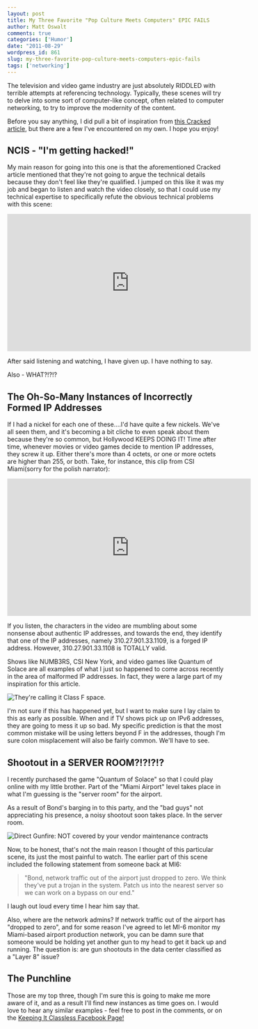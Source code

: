 ```yaml
---
layout: post
title: My Three Favorite "Pop Culture Meets Computers" EPIC FAILS
author: Matt Oswalt
comments: true
categories: ['Humor']
date: "2011-08-29"
wordpress_id: 861
slug: my-three-favorite-pop-culture-meets-computers-epic-fails
tags: ['networking']
---
```



The television and video game industry are just absolutely RIDDLED with terrible attempts at referencing technology. Typically, these scenes will try to delve into some sort of computer-like concept, often related to computer networking, to try to improve the modernity of the content.

Before you say anything, I did pull a bit of inspiration from [this Cracked article](http://www.cracked.com/article_19160_8-scenes-that-prove-hollywood-doesnt-get-technology.html), but there are a few I've encountered on my own. I hope you enjoy!

## NCIS - "I'm getting hacked!"

My main reason for going into this one is that the aforementioned Cracked article mentioned that they're not going to argue the technical details because they don't feel like they're qualified. I jumped on this like it was my job and began to listen and watch the video closely, so that I could use my technical expertise to specifically refute the obvious technical problems with this scene:

<div style="text-align: center"><iframe width="560" height="315" src="http://www.youtube.com/embed/u8qgehH3kEQhttp://www.youtube.com/watch?v=u8qgehH3kEQ&feature=player_embedded&w=500&h=300feature=player_embeddedhttp://www.youtube.com/watch?v=u8qgehH3kEQ&feature=player_embedded&w=500&h=300w=500http://www.youtube.com/watch?v=u8qgehH3kEQ&feature=player_embedded&w=500&h=300h=300" frameborder="0" allowfullscreen></iframe></div>

After said listening and watching, I have given up. I have nothing to say.

Also - WHAT?!?!?

## The Oh-So-Many Instances of Incorrectly Formed IP Addresses

If I had a nickel for each one of these....I'd have quite a few nickels. We've all seen them, and it's becoming a bit cliche to even speak about them because they're so common, but Hollywood KEEPS DOING IT! Time after time, whenever movies or video games decide to mention IP addresses, they screw it up. Either there's more than 4 octets, or one or more octets are higher than 255, or both. Take, for instance, this clip from CSI Miami(sorry for the polish narrator):

<div style="text-align: center"><iframe width="560" height="315" src="http://www.youtube.com/embed/Vrd6ajlV-I8http://www.youtube.com/watch?v=Vrd6ajlV-I8&feature=player_embedded&w=500&h=300feature=player_embeddedhttp://www.youtube.com/watch?v=Vrd6ajlV-I8&feature=player_embedded&w=500&h=300w=500http://www.youtube.com/watch?v=Vrd6ajlV-I8&feature=player_embedded&w=500&h=300h=300" frameborder="0" allowfullscreen></iframe></div>

If you listen, the characters in the video are mumbling about some nonsense about authentic IP addresses, and towards the end, they identify that one of the IP addresses, namely 310.27.901.33.1109, is a forged IP address. However, 310.27.901.33.1108 is TOTALLY valid.

Shows like NUMB3RS, CSI New York, and video games like Quantum of Solace are all examples of what I just so happened to come across recently in the area of malformed IP addresses. In fact, they were a large part of my inspiration for this article.

![They're calling it Class F space.](/assets/2011/08/ip-fail.jpg)

I'm not sure if this has happened yet, but I want to make sure I lay claim to this as early as possible. When and if TV shows pick up on IPv6 addresses, they are going to mess it up so bad. My specific prediction is that the most common mistake will be using letters beyond F in the addresses, though I'm sure colon misplacement will also be fairly common. We'll have to see.

## Shootout in a SERVER ROOM?!?!?!?

I recently purchased the game "Quantum of Solace" so that I could play online with my little brother. Part of the "Miami Airport" level takes place in what I'm guessing is the "server room" for the airport.

As a result of Bond's barging in to this party, and the "bad guys" not appreciating his presence, a noisy shootout soon takes place. In the server room.

![Direct Gunfire: NOT covered by your vendor maintenance contracts](/assets/2011/08/server-room-fail.jpg)

Now, to be honest, that's not the main reason I thought of this particular scene, its just the most painful to watch. The earlier part of this scene included the following statement from someone back at MI6:

> "Bond, network traffic out of the airport just dropped to zero. We think they've put a trojan in the system. Patch us into the nearest server so we can work on a bypass on our end."

I laugh out loud every time I hear him say that.

Also, where are the network admins? If network traffic out of the airport has "dropped to zero", and for some reason I've agreed to let MI-6 monitor my Miami-based airport production network, you can be damn sure that someone would be holding yet another gun to my head to get it back up and running. The question is: are gun shootouts in the data center classified as a "Layer 8" issue?

## The Punchline

Those are my top three, though I'm sure this is going to make me more aware of it, and as a result I'll find new instances as time goes on. I would love to hear any similar examples - feel free to post in the comments, or on the [Keeping It Classless Facebook Page!](http://www.facebook.com/keepingitclassless)
